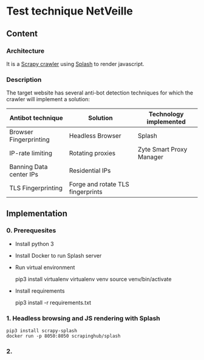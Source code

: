 # Test technique NetVeille

## Content
### Architecture
It is a [Scrapy crawler](https://docs.scrapy.org/en/latest/index.html) using [Splash](https://github.com/scrapy-plugins/scrapy-splash) to render javascript.
### Description
The target website has several anti-bot detection techniques for which the crawler will implement a solution:

| Antibot technique       | Solution                          | Technology implemented   |
|-------------------------|-----------------------------------|--------------------------|
| Browser Fingerprinting  | Headless Browser                  | Splash                   |
| IP-rate limiting        | Rotating proxies                  | Zyte Smart Proxy Manager |
| Banning Data center IPs | Residential IPs                   |                          |
| TLS Fingerprinting      | Forge and rotate TLS fingerprints |                          |

## Implementation

### 0. Prerequesites

- Install python 3
- Install Docker to run Splash server
- Run virtual environment

    
    pip3 install virtualenv
    virtualenv venv
    source venv/bin/activate

- Install requirements

    
    pip3 install -r requirements.txt

### 1. Headless browsing and JS rendering with Splash

    pip3 install scrapy-splash
    docker run -p 8050:8050 scrapinghub/splash

### 2. 
